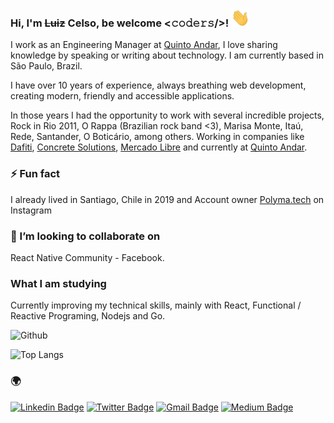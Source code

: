 ### Hi, I'm <del>Luiz</del> Celso, be welcome <𝚌𝚘𝚍𝚎𝚛𝚜/>! <img src="https://raw.githubusercontent.com/ABSphreak/ABSphreak/master/gifs/Hi.gif" width="30px"></h2>

I work as an Engineering Manager at [Quinto Andar](https://github.com/quintoandar), I love sharing knowledge by speaking or writing about technology. I am currently based in São Paulo, Brazil.

I have over 10 years of experience, always breathing web development, creating modern, friendly and accessible applications.

In those years I had the opportunity to work with several incredible projects, Rock in Rio 2011, O Rappa (Brazilian rock band <3), Marisa Monte, Itaú, Rede, Santander, O  Boticário, among others. Working in companies like [Dafiti](https://github.com/DafitiSprint/), [Concrete Solutions](https://github.com/concretesolutions), [Mercado Libre](https://github.com/mercadolibre) and currently at [Quinto Andar](https://github.com/quintoandar).

### ⚡ Fun fact 
I already lived in Santiago, Chile in 2019 and Account owner [Polyma.tech](https://www.instagram.com/polyma.tech/) on Instagram

### 👯 I’m looking to collaborate on
React Native Community - Facebook.

### What I am studying

Currently improving my technical skills, mainly with React, Functional / Reactive Programing, Nodejs and Go.

![Github](https://github-readme-stats.vercel.app/api?username=lcelso&show_icons=true&count_private=true&theme=gruvbox)

![Top Langs](https://github-readme-stats.vercel.app/api/top-langs/?username=lcelso&langs_count=8&theme=gruvbox)

### 🌍

[![Linkedin Badge](https://img.shields.io/badge/-LinkedIn-blue?style=flat-square&logo=Linkedin&logoColor=white&link=https://www.linkedin.com/in/harshkumarkhatri/)](https://www.linkedin.com/in/luizcelso/)
[![Twitter Badge](https://img.shields.io/badge/-Twitter-1ca0f1?style=flat-square&labelColor=1ca0f1&logo=twitter&logoColor=white&link=https://twitter.com/_eucelso)](https://twitter.com/_eucelso)
[![Gmail Badge](https://img.shields.io/badge/-Gmail-c14438?style=flat-square&logo=Gmail&logoColor=white&link=mailto:celsodesign@gmail.com)](mailto:celsodesign@gmail.com)
[![Medium Badge](https://img.shields.io/badge/-@lcelso-03a57a?style=flat-square&labelColor=000000&logo=Medium&link=https://medium.com/@lcelso/)](https://medium.com/@lcelso)
